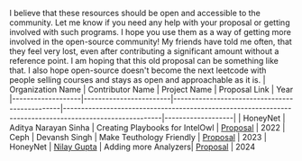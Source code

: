 
I believe that these resources should be open and accessible to the community. Let me know if you need any help with your proposal or getting involved with such programs. I hope you use them as a way of getting more involved in the open-source community! 
My friends have told me often, that they feel very lost, even after contributing a significant amount without a reference point. I am hoping that this old proposal can be something like that. 
I also hope open-source doesn't become the next leetcode with people selling courses and stays as open and approachable as it is.
| Organization Name | Contributor Name       | Project Name                                  | Proposal Link                                                                                           | Year
|-------------------|------------------------|-----------------------------------------------|---------------------------------------------------------------------------------------------------------|-------------------|
| HoneyNet       | Aditya Narayan Sinha  | Creating Playbooks for IntelOwl               | [Proposal](https://github.com/0x0elliot/GSoCProposal/blob/master/Creating-Playbooks-for-IntelOwl.pdf) | 2022
| Ceph           | Devansh Singh         | Make Teuthology Friendly                      | [Proposal](https://github.com/0x0elliot/GSoCProposal/blob/master/Making%20Teuthology%20Friendly.pdf) | 2023
| HoneyNet | [Nilay Gupta](https://github.com/g4ze/) | Adding more Analyzers| [Proposal](https://github.com/g4ze/GSoCProposal/blob/master/_New%20Analyzers%20for%20IntelOwl__.pdf) | 2024
